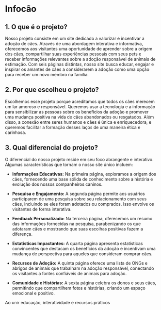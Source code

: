 # Infocão

## 1. O que é o projeto?

Nosso projeto consiste em um site dedicado a valorizar e incentivar a adoção de cães. Através de uma abordagem interativa e informativa, oferecemos aos visitantes uma oportunidade de aprender sobre a origem dos cães, compartilhar suas experiências pessoais com seus pets e receber informações relevantes sobre a adoção responsável de animais de estimação. Com seis páginas distintas, nosso site busca educar, engajar e inspirar os amantes de cães a considerarem a adoção como uma opção para receber um novo membro na família.

## 2. Por que escolheu o projeto?

Escolhemos esse projeto porque acreditamos que todos os cães merecem um lar amoroso e responsável. Queremos usar a tecnologia e a informação para sensibilizar as pessoas sobre os benefícios da adoção e promover uma mudança positiva na vida de cães abandonados ou resgatados. Além disso, a conexão entre seres humanos e cães é única e enriquecedora, e queremos facilitar a formação desses laços de uma maneira ética e carinhosa.

## 3. Qual diferencial do projeto?

O diferencial do nosso projeto reside em seu foco abrangente e interativo. Algumas características que tornam o nosso site único incluem:

- **Informações Educativas:** Na primeira página, exploramos a origem dos cães, fornecendo uma base sólida de conhecimento sobre a história e evolução dos nossos companheiros caninos.

- **Pesquisa e Engajamento:** A segunda página permite aos usuários participarem de uma pesquisa sobre seu relacionamento com seus cães, incluindo se eles foram adotados ou comprados. Isso envolve os visitantes de forma interativa.

- **Feedback Personalizado:** Na terceira página, oferecemos um resumo das informações fornecidas na pesquisa, parabenizando os que adotaram cães e mostrando que suas escolhas positivas fazem a diferença.

- **Estatísticas Impactantes:** A quarta página apresenta estatísticas convincentes que destacam os benefícios da adoção e incentivam uma mudança de perspectiva para aqueles que consideram comprar cães.

- **Recursos de Adoção:** A quinta página oferece uma lista de ONGs e abrigos de animais que trabalham na adoção responsável, conectando os visitantes a fontes confiáveis de animais para adoção.

- **Comunidade e Histórias:** A sexta página celebra os donos e seus cães, permitindo que compartilhem fotos e histórias, criando um espaço emocional e positivo.

Ao unir educação, interatividade e recursos práticos
